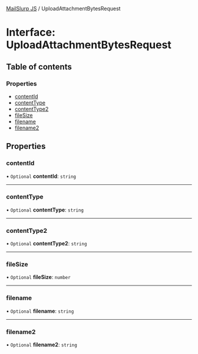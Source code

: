 [MailSlurp JS](../README.md) / UploadAttachmentBytesRequest

# Interface: UploadAttachmentBytesRequest

## Table of contents

### Properties

- [contentId](UploadAttachmentBytesRequest.md#contentid)
- [contentType](UploadAttachmentBytesRequest.md#contenttype)
- [contentType2](UploadAttachmentBytesRequest.md#contenttype2)
- [fileSize](UploadAttachmentBytesRequest.md#filesize)
- [filename](UploadAttachmentBytesRequest.md#filename)
- [filename2](UploadAttachmentBytesRequest.md#filename2)

## Properties

### contentId

• `Optional` **contentId**: `string`

___

### contentType

• `Optional` **contentType**: `string`

___

### contentType2

• `Optional` **contentType2**: `string`

___

### fileSize

• `Optional` **fileSize**: `number`

___

### filename

• `Optional` **filename**: `string`

___

### filename2

• `Optional` **filename2**: `string`
